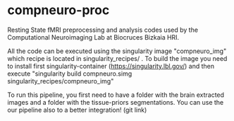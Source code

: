 # compneuro-proc
Resting State fMRI preprocessing and analysis codes used by the Computational Neuroimaging Lab at Biocruces Bizkaia HRI. 

All the code can be executed using the singularity image "compneuro_img" which recipe is located in singularity_recipes/ . To build the image you need to install first singularity-container (https://singularity.lbl.gov/) and then execute "singularity build compneuro.simg singularity_recipes/compneuro_img"

To run this pipeline, you first need to have a folder with the brain extracted images and a folder with the tissue-priors segmentations. You can use the our pipeline also to a better integration! (git link)

